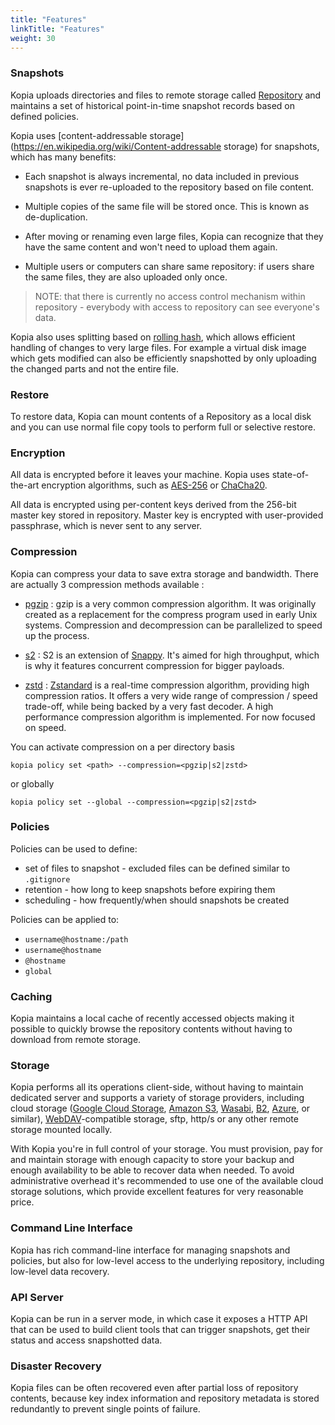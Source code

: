 ```yaml
---
title: "Features"
linkTitle: "Features"
weight: 30
---
```


### Snapshots

Kopia uploads directories and files to remote storage called [Repository](../architecture/) and maintains a set of historical point-in-time snapshot records based on defined policies.

Kopia uses [content-addressable storage](https://en.wikipedia.org/wiki/Content-addressable storage) for snapshots, which has many benefits:

* Each snapshot is always incremental, no data included in previous snapshots is ever re-uploaded to the repository based on file content.

* Multiple copies of the same file will be stored once. This is known as de-duplication.

* After moving or renaming even large files, Kopia can recognize that they have the same content and won't need to upload them again.

* Multiple users or computers can share same repository: if users share the same files, they are also uploaded only once.

> NOTE: that there is currently no access control mechanism within repository - everybody with access to repository can see everyone's data.

Kopia also uses splitting based on [rolling hash](https://en.wikipedia.org/wiki/Rolling_hash), which allows efficient handling of changes to very large files. For example a virtual disk image which gets modified can also be efficiently snapshotted by only uploading the changed parts and not the entire file.

### Restore

To restore data, Kopia can mount contents of a Repository as a local disk and you can use normal file copy tools to perform full or selective restore.

### Encryption

All data is encrypted before it leaves your machine. Kopia uses state-of-the-art encryption algorithms, such as [AES-256](https://en.wikipedia.org/wiki/AES256) or [ChaCha20](https://en.wikipedia.org/wiki/ChaCha20).

All data is encrypted using per-content keys derived from the 256-bit master key stored in repository. Master key is encrypted with user-provided passphrase, which is never sent to any server.

### Compression

Kopia can compress your data to save extra storage and bandwidth. There are actually 3 compression methods available :

* [pgzip](https://github.com/klauspost/pgzip) : gzip is a very common compression algorithm. It was originally created as a replacement for the compress program used in early Unix systems.
Compression and decompression can be parallelized to speed up the process.

* [s2](https://github.com/klauspost/compress/tree/master/s2) : S2 is an extension of [Snappy](https://github.com/google/snappy). It's aimed for high throughput, which is why it features concurrent compression for bigger payloads.

* [zstd](https://github.com/klauspost/compress/tree/master/zstd) : [Zstandard](https://facebook.github.io/zstd/) is a real-time compression algorithm, providing high compression ratios. It offers a very wide range of compression / speed trade-off, while being backed by a very fast decoder. A high performance compression algorithm is implemented. For now focused on speed.

You can activate compression on a per directory basis

```shell
kopia policy set <path> --compression=<pgzip|s2|zstd>
```

or globally

```shell
kopia policy set --global --compression=<pgzip|s2|zstd>
```

### Policies

Policies can be used to define:

* set of files to snapshot - excluded files can be defined similar to `.gitignore`
* retention - how long to keep snapshots before expiring them
* scheduling - how frequently/when should snapshots be created

Policies can be applied to:

* `username@hostname:/path`
* `username@hostname`
* `@hostname`
* `global`

### Caching

Kopia maintains a local cache of recently accessed objects making it possible to quickly browse the repository contents without having to download from remote storage.

### Storage

Kopia performs all its operations client-side, without having to maintain dedicated server and supports a variety of storage providers, including cloud storage ([Google Cloud Storage](https://cloud.google.com/storage), [Amazon S3](https://aws.amazon.com/s3), [Wasabi](https://wasabi.com), [B2](https://www.backblaze.com/b2/cloud-storage.html), [Azure](https://azure.microsoft.com/fr-fr/services/storage/), or similar), [WebDAV](https://en.wikipedia.org/wiki/WebDAV)-compatible storage, sftp, http/s or any other remote storage mounted locally.

With Kopia you're in full control of your storage. You must provision, pay for and maintain storage with enough capacity to store your backup and enough availability to be able to recover data when needed. To avoid administrative overhead it's recommended to use one of the available cloud storage solutions, which provide excellent features for very reasonable price.

### Command Line Interface

Kopia has rich command-line interface for managing snapshots and policies, but also for low-level access to the underlying repository, including low-level data recovery.

### API Server

Kopia can be run in a server mode, in which case it exposes a HTTP API that can be used to build client tools that can trigger snapshots, get their status and access snapshotted data.

### Disaster Recovery

Kopia files can be often recovered even after partial loss of repository contents, because key index information and repository metadata is stored redundantly to prevent single points of failure.

